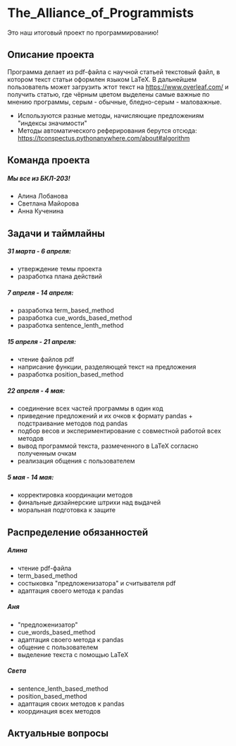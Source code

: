 # The_Alliance_of_Programmists
Это наш итоговый проект по программированию!

## Описание проекта
Программа делает из pdf-файла с научной статьей текстовый файл, в котором текст статьи оформлен языком LaTeX. В дальнейшем пользователь может загрузить жтот текст на https://www.overleaf.com/ и получить статью, где чёрным цветом выделены самые важные по мнению программы, серым - обычные, бледно-серым - маловажные.
- Используются разные методы, начисляющие предложениям "индексы значимости"
- Методы автоматического реферирования берутся отсюда: https://tconspectus.pythonanywhere.com/about#algorithm

## Команда проекта
##### Мы все из БКЛ-203!
- Алина Лобанова
- Светлана Майорова
- Анна Кученина

## Задачи и таймлайны
##### 31 марта - 6 апреля: 
- утверждение темы проекта
- разработка плана действий
##### 7 апреля - 14 апреля:
- разработка term_based_method
- разработка cue_words_based_method
- разработка sentence_lenth_method
##### 15 апреля - 21 апреля:
- чтение файлов pdf
- наприсание функции, разделяющей текст на предложения
- разработка position_based_method
##### 22 апреля - 4 мая:
- соединение всех частей программы в один код
- приведение предложений и их очков к формату pandas + подстраивание методов под pandas
- подбор весов и экспериментирование с совместной работой всех методов
- вывод программой текста, размеченного в LaTeX согласно полученным очкам
- реализация общения с пользователем
##### 5 мая - 14 мая:
- корректировка координации методов
- финальные дизайнерские штрихи над выдачей
- моральная подготовка к защите
## Распределение обязанностей
##### Алина
- чтение pdf-файла
- term_based_method
- состыковка "предложенизатора" и считывателя pdf
- адаптация своего метода к pandas
##### Аня
- "предложенизатор"
- cue_words_based_method
- адаптация своего метода к pandas
- общение с пользователем
- выделение текста с помощью LaTeX
##### Света
- sentence_lenth_based_method
- position_based_method
- адаптация своих методов к pandas
- координация всех методов
## Актуальные вопросы
